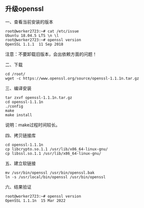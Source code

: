 ## 升级openssl

一、查看当前安装的版本
```
root@worker2723:~# cat /etc/issue
Ubuntu 18.04.5 LTS \n \l
root@worker2723:~# openssl version
OpenSSL 1.1.1  11 Sep 2018
```
注意：不要卸载旧版本，会出依赖方面的问题！

二、下载
```
cd /root/
wget -c https://www.openssl.org/source/openssl-1.1.1n.tar.gz
```

三、编译安装
```
tar zxvf openssl-1.1.1n.tar.gz
cd openssl-1.1.1n
./config
make 
make install
```
说明：make过程时间较长。

四、拷贝链接库
```
cd openssl-1.1.1n
cp libcrypto.so.1.1 /usr/lib/x86_64-linux-gnu/
cp libssl.so.1.1 /usr/lib/x86_64-linux-gnu/
```


五、建立软链接
```
mv /usr/bin/openssl /usr/bin/openssl.bak
ln -s /usr/local/bin/openssl /usr/bin/openssl
```

六、结果验证
```
root@worker2723:~# openssl version
OpenSSL 1.1.1n  15 Mar 2022
```